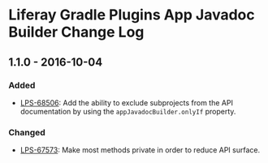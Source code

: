 # Liferay Gradle Plugins App Javadoc Builder Change Log

## 1.1.0 - 2016-10-04

### Added
- [LPS-68506]: Add the ability to exclude subprojects from the API documentation
by using the `appJavadocBuilder.onlyIf` property.

### Changed
- [LPS-67573]: Make most methods private in order to reduce API surface.

[LPS-67573]: https://issues.liferay.com/browse/LPS-67573
[LPS-68506]: https://issues.liferay.com/browse/LPS-68506